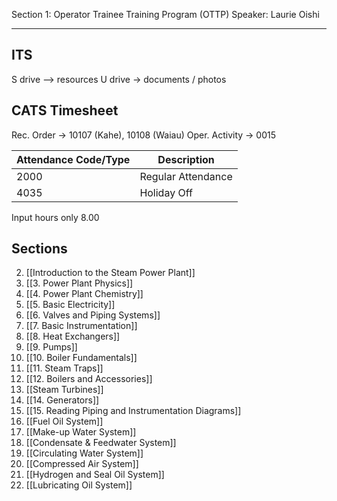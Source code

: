 Section 1: Operator Trainee Training Program (OTTP)
Speaker: Laurie Oishi

---

## ITS
S drive --> resources
U drive -> documents / photos

## CATS Timesheet
Rec. Order -> 10107 (Kahe), 10108 (Waiau)
Oper. Activity -> 0015

| Attendance Code/Type | Description        |
| -------------------- | ------------------ |
| 2000                 | Regular Attendance |
| 4035                 | Holiday Off        |

Input hours only 8.00

## Sections

2. [[Introduction to the Steam Power Plant]]
3. [[3. Power Plant Physics]]
4. [[4. Power Plant Chemistry]]
5. [[5. Basic Electricity]]
6. [[6. Valves and Piping Systems]]
7. [[7. Basic Instrumentation]]
8. [[8. Heat Exchangers]]
9. [[9. Pumps]]
10. [[10. Boiler Fundamentals]]
11. [[11. Steam Traps]]
12. [[12. Boilers and Accessories]]
13. [[Steam Turbines]]
14.	[[14. Generators]]
15.	[[15. Reading Piping and Instrumentation Diagrams]]
16.	[[Fuel Oil System]]
17.	[[Make-up Water System]]
18.	[[Condensate & Feedwater System]]
19.	[[Circulating Water System]]
20.	[[Compressed Air System]]
21.	[[Hydrogen and Seal Oil System]]
22.	[[Lubricating Oil System]]
